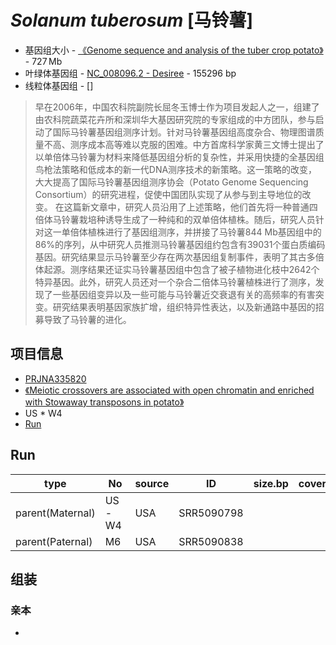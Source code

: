 # *Solanum tuberosum* [马铃薯]
+ 基因组大小 - [《Genome sequence and analysis of the tuber crop potato》](https://www.nature.com/articles/nature10158) - 727 Mb
+ 叶绿体基因组 - [NC_008096.2 - Desiree](https://www.ncbi.nlm.nih.gov/nuccore/NC_008096.2) - 155296 bp
+ 线粒体基因组 - []

> 早在2006年，中国农科院副院长屈冬玉博士作为项目发起人之一，组建了由农科院蔬菜花卉所和深圳华大基因研究院的专家组成的中方团队，参与启动了国际马铃薯基因组测序计划。针对马铃薯基因组高度杂合、物理图谱质量不高、测序成本高等难以克服的困难。中方首席科学家黄三文博士提出了以单倍体马铃薯为材料来降低基因组分析的复杂性，并采用快捷的全基因组鸟枪法策略和低成本的新一代DNA测序技术的新策略。这一策略的改变，大大提高了国际马铃薯基因组测序协会（Potato Genome Sequencing Consortium）的研究进程，促使中国团队实现了从参与到主导地位的改变。
> 在这篇新文章中，研究人员沿用了上述策略，他们首先将一种普通四倍体马铃薯栽培种诱导生成了一种纯和的双单倍体植株。随后，研究人员针对这一单倍体植株进行了基因组测序，并拼接了马铃薯844 Mb基因组中的86%的序列，从中研究人员推测马铃薯基因组约包含有39031个蛋白质编码基因。研究结果显示马铃薯至少存在两次基因组复制事件，表明了其古多倍体起源。测序结果还证实马铃薯基因组中包含了被子植物进化枝中2642个特异基因。此外，研究人员还对一个杂合二倍体马铃薯植株进行了测序，发现了一些基因组变异以及一些可能与马铃薯近交衰退有关的高频率的有害突变。研究结果表明基因家族扩增，组织特异性表达，以及新通路中基因的招募导致了马铃薯的进化。

## 项目信息
+ [PRJNA335820](https://www.ncbi.nlm.nih.gov/bioproject/?term=PRJNA335820)
+ [《Meiotic crossovers are associated with open chromatin and enriched with Stowaway transposons in potato》](https://www.ncbi.nlm.nih.gov/pmc/articles/PMC5663088/)
+ US * W4
+ [Run](https://trace.ncbi.nlm.nih.gov/Traces/study/?acc=PRJNA356643&go=go)

## Run
| type | No | source | ID | size.bp | coverage |
| --- | --- | --- | --- | --- | --- |
| parent(Maternal) | US-W4 | USA | SRR5090798 |
| parent(Paternal) | M6 | USA | SRR5090838 |

## 组装

### 亲本
+ 
